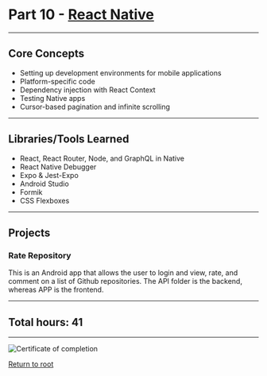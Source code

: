 # Part 10 - [React Native](https://fullstackopen.com/en/part10/)

---

## Core Concepts

- Setting up development environments for mobile applications
- Platform-specific code
- Dependency injection with React Context
- Testing Native apps
- Cursor-based pagination and infinite scrolling

---

## Libraries/Tools Learned

- React, React Router, Node, and GraphQL in Native
- React Native Debugger
- Expo & Jest-Expo
- Android Studio
- Formik
- CSS Flexboxes

---

## Projects

### Rate Repository

This is an Android app that allows the user to login and view, rate, and comment on a list of Github repositories. The API folder is the backend, whereas APP is the frontend.

---

## Total hours: 41

---

![Certificate of completion](https://imgur.com/GDePGtN.png)

[Return to root](https://github.com/jcmsmith/FSO)
